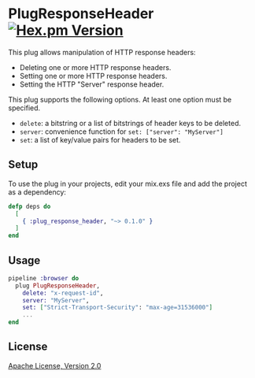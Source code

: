 # PlugResponseHeader [![Hex.pm Version](http://img.shields.io/hexpm/v/plug_response_header.svg)](https://hex.pm/packages/plug_response_header)


This plug allows manipulation of HTTP response headers:

* Deleting one or more HTTP response headers.
* Setting one or more HTTP response headers.
* Setting the HTTP "Server" response header.

This plug supports the following options. At least one option must be specified.

* `delete`: a bitstring or a list of bitstrings of header keys to be deleted.
* `server`: convenience function for `set: ["server": "MyServer"]`
* `set`: a list of key/value pairs for headers to be set.

## Setup

To use the plug in your projects, edit your mix.exs file and add the project as a dependency:

```elixir
defp deps do
  [
    { :plug_response_header, "~> 0.1.0" }
  ]
end
```

## Usage

```elixir
pipeline :browser do
  plug PlugResponseHeader,
    delete: "x-request-id",
    server: "MyServer",
    set: ["Strict-Transport-Security": "max-age=31536000"]
    ...
end
```

## License

[Apache License, Version 2.0](http://www.apache.org/licenses/LICENSE-2.0)
